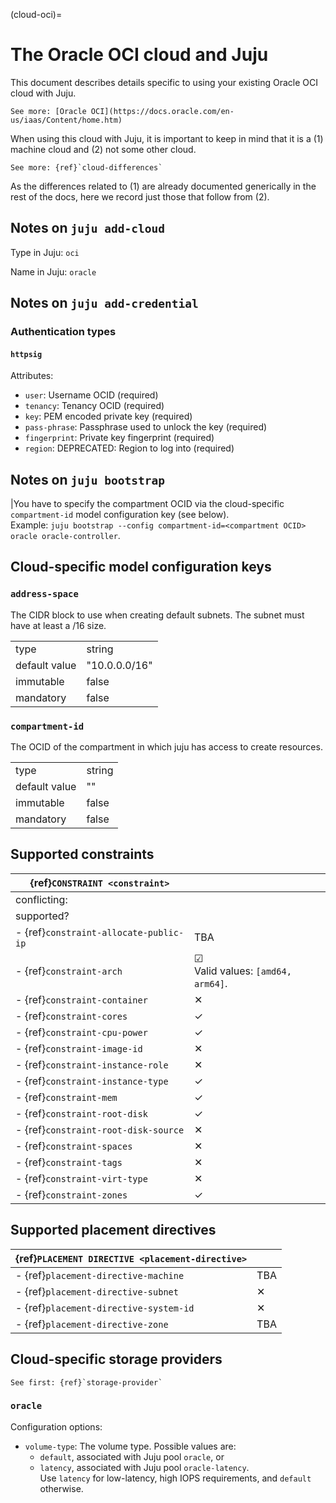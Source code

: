 (cloud-oci)=
# The Oracle OCI cloud and Juju

This document describes details specific to using your existing Oracle OCI cloud with Juju.

```{ibnote}
See more: [Oracle OCI](https://docs.oracle.com/en-us/iaas/Content/home.htm)
```

When using this cloud with Juju, it is important to keep in mind that it is a (1) machine cloud and (2) not some other cloud.

```{ibnote}
See more: {ref}`cloud-differences`
```

As the differences related to (1) are already documented generically in the rest of the docs, here we record just those that follow from (2).

## Notes on `juju add-cloud`

Type in Juju: `oci`

Name in Juju: `oracle`

## Notes on `juju add-credential`

### Authentication types

#### `httpsig`
Attributes:
- `user`: Username OCID (required)
- `tenancy`: Tenancy OCID (required)
- `key`: PEM encoded private key (required)
- `pass-phrase`: Passphrase used to unlock the key (required)
- `fingerprint`: Private key fingerprint (required)
- `region`: DEPRECATED: Region to log into (required)

## Notes on `juju bootstrap`

|You have to specify the compartment OCID via the cloud-specific `compartment-id` model configuration key (see below). <br> Example: `juju bootstrap --config compartment-id=<compartment OCID> oracle oracle-controller`.

## Cloud-specific model configuration keys

### `address-space`
The CIDR block to use when creating default subnets. The subnet must have at least a /16 size.

| | |
|-|-|
| type | string |
| default value | "10.0.0.0/16" |
| immutable | false |
| mandatory | false |

### `compartment-id`
The OCID of the compartment in which juju has access to create resources.

| | |
|-|-|
| type | string |
| default value | "" |
| immutable | false |
| mandatory | false |


## Supported constraints

| {ref}`CONSTRAINT <constraint>`         |                                               |
|----------------------------------------|-----------------------------------------------|
| conflicting:                           |                                               |
| supported?                             |                                               |
| - {ref}`constraint-allocate-public-ip` | TBA                                           |
| - {ref}`constraint-arch`               | &#x2611; <br> Valid values: `[amd64, arm64]`. |
| - {ref}`constraint-container`          | &#10005;                                      |
| - {ref}`constraint-cores`              | &#10003;                                      |
| - {ref}`constraint-cpu-power`          | &#10003;                                      |
| - {ref}`constraint-image-id`           | &#10005;                                      |
| - {ref}`constraint-instance-role`      | &#10005;                                      |
| - {ref}`constraint-instance-type`      | &#10003;                                      |
| - {ref}`constraint-mem`                | &#10003;                                      |
| - {ref}`constraint-root-disk`          | &#10003;                                      |
| - {ref}`constraint-root-disk-source`   | &#10005;                                      |
| - {ref}`constraint-spaces`             | &#10005;                                      |
| - {ref}`constraint-tags`               | &#10005;                                      |
| - {ref}`constraint-virt-type`          | &#10005;                                      |
| - {ref}`constraint-zones`              | &#10003;                                      |


## Supported placement directives

| {ref}`PLACEMENT DIRECTIVE <placement-directive>` |          |
|--------------------------------------------------|----------|
| - {ref}`placement-directive-machine`               | TBA      |
| - {ref}`placement-directive-subnet`                | &#10005; |
| - {ref}`placement-directive-system-id`             | &#10005; |
| - {ref}`placement-directive-zone`                  | TBA      |

## Cloud-specific storage providers

```{ibnote}
See first: {ref}`storage-provider`
```

### `oracle`

Configuration options:

- `volume-type`: The volume type. Possible values are:
    - `default`, associated with Juju pool `oracle`, or
    - `latency`, associated with Juju pool `oracle-latency`. <br>
    Use `latency` for low-latency, high IOPS requirements, and `default` otherwise.